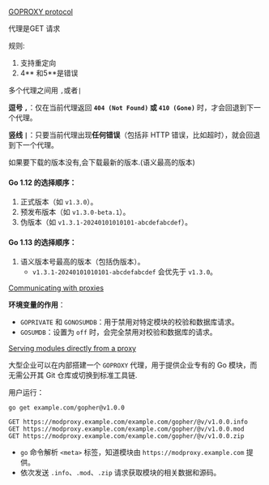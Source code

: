 

[GOPROXY protocol](https://go.dev/ref/mod#goproxy-protocol)

代理是GET 请求

规则:

1. 支持重定向
2. 4** 和5**是错误

多个代理之间用 `,`或者`|`

**逗号 `,`**：仅在当前代理返回 **`404 (Not Found)` 或 `410 (Gone)`** 时，才会回退到下一个代理。

**竖线 `|`**：只要当前代理出现**任何错误**（包括非 HTTP 错误，比如超时），就会回退到下一个代理。



如果要下载的版本没有,会下载最新的版本.(语义最高的版本)

#### Go 1.12 的选择顺序：

1. 正式版本（如 `v1.3.0`）。
2. 预发布版本（如 `v1.3.0-beta.1`）。
3. 伪版本（如 `v1.3.1-20240101010101-abcdefabcdef`）。

#### Go 1.13 的选择顺序：

1. 语义版本号最高的版本（包括伪版本）。
   - `v1.3.1-20240101010101-abcdefabcdef` 会优先于 `v1.3.0`。



[Communicating with proxies](https://go.dev/ref/mod#communicating-with-proxies)

**环境变量的作用**：

- `GOPRIVATE` 和 `GONOSUMDB`：用于禁用对特定模块的校验和数据库请求。
- `GOSUMDB`：设置为 `off` 时，会完全禁用对校验和数据库的请求。

[Serving modules directly from a proxy](https://go.dev/ref/mod#serving-from-proxy)

大型企业可以在内部搭建一个 `GOPROXY` 代理，用于提供企业专有的 Go 模块，而无需公开其 Git 仓库或切换到标准工具链.



用户运行：

```
go get example.com/gopher@v1.0.0

GET https://modproxy.example.com/example.com/gopher/@v/v1.0.0.info
GET https://modproxy.example.com/example.com/gopher/@v/v1.0.0.mod
GET https://modproxy.example.com/example.com/gopher/@v/v1.0.0.zip
```

- `go` 命令解析 `<meta>` 标签，知道模块由 `https://modproxy.example.com` 提供。
- 依次发送 `.info`、`.mod`、`.zip` 请求获取模块的相关数据和源码。

